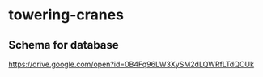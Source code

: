 # towering-cranes #

## Schema for database ##
https://drive.google.com/open?id=0B4Fq96LW3XySM2dLQWRfLTdQOUk